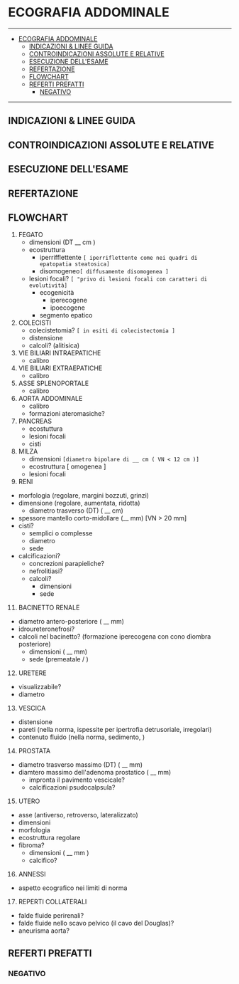 # ECOGRAFIA ADDOMINALE

---

- [ECOGRAFIA ADDOMINALE](#ecografia-addominale)
  - [INDICAZIONI & LINEE GUIDA](#indicazioni--linee-guida)
  - [CONTROINDICAZIONI ASSOLUTE E RELATIVE](#controindicazioni-assolute-e-relative)
  - [ESECUZIONE DELL'ESAME](#esecuzione-dellesame)
  - [REFERTAZIONE](#refertazione)
  - [FLOWCHART](#flowchart)
  - [REFERTI PREFATTI](#referti-prefatti)
    - [NEGATIVO](#negativo)

---

## INDICAZIONI & LINEE GUIDA

## CONTROINDICAZIONI ASSOLUTE E RELATIVE

## ESECUZIONE DELL'ESAME

## REFERTAZIONE

## FLOWCHART 
<!--- ` = ALT+96 -->

1. FEGATO
    - dimensioni (DT __ cm ) 
    - ecostruttura 
      - iperrifflettente `[ iperriflettente come nei quadri di epatopatia steatosica]` 
      - disomogeneo`[ diffusamente disomogenea ]`
    - lesioni focali? `[ "privo di lesioni focali con caratteri di evolutività]`
      - ecogenicità
        - iperecogene 
        - ipoecogene
      - segmento epatico
2. COLECISTI
    - colecistetomia? `[ in esiti di colecistectomia ]`
    - distensione
    - calcoli? (alitisica)
3. VIE BILIARI INTRAEPATICHE
    - calibro
4. VIE BILIARI EXTRAEPATICHE
    - calibro
5. ASSE SPLENOPORTALE
    - calibro
6. AORTA ADDOMINALE
    - calibro
    - formazioni ateromasiche?
7. PANCREAS
    - ecostuttura
    - lesioni focali
    - cisti
8. MILZA
    - dimensioni `[diametro bipolare di __ cm ( VN < 12 cm )]`
    - ecostruttura  [ omogenea ]
    - lesioni focali
9.  RENI
   - morfologia (regolare, margini bozzuti, grinzi)
   - dimensione (regolare, aumentata, ridotta)
     - diametro trasverso (DT) ( __ cm) 
   - spessore mantello corto-midollare (__ mm) [VN > 20 mm]
   - cisti?
     - semplici o complesse
     - diametro
     - sede
   - calcificazioni?
     - concrezioni parapieliche?
     - nefrolitiasi?
     - calcoli?
       - dimensioni
       - sede
11. BACINETTO RENALE
   - diametro antero-posteriore ( __ mm)
   - idroureteronefrosi?
   - calcoli nel bacinetto? (formazione iperecogena con cono dìombra posteriore)
     - dimensioni ( __ mm)
     - sede (premeatale / )
12. URETERE
   - visualizzabile?
   - diametro
13. VESCICA
   - distensione
   - pareti (nella norma, ispessite per ipertrofia detrusoriale, irregolari)
   - contenuto fluido (nella norma, sedimento, )
14. PROSTATA
   - diametro trasverso massimo (DT) ( __ mm)
   - diamtero massimo dell'adenoma prostatico ( __ mm)
     - impronta il pavimento vescicale?
     - calcificazioni psudocalpsula?
15. UTERO
   - asse (antiverso, retroverso, lateralizzato)
   - dimensioni 
   - morfologia 
   - ecostruttura regolare
   - fibroma?
     - dimensioni ( __ mm )
     - calcifico?
16. ANNESSI
   - aspetto ecografico nei limiti di norma
17. REPERTI COLLATERALI 
   - falde fluide perirenali?
   - falde fluide nello scavo pelvico (il cavo del Douglas)?
   - aneurisma aorta?
## REFERTI PREFATTI
### NEGATIVO
